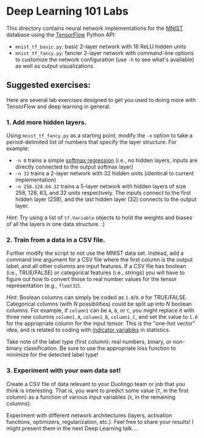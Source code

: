# Deep Learning 101 Labs

This directory contains neural network implementations for the [MNIST](https://en.wikipedia.org/wiki/MNIST_database) database using the [TensorFlow](https://www.tensorflow.org/) Python API:

- `mnist_tf_basic.py`: basic 2-layer network with 16 ReLU hidden units
- `mnist_tf_fancy.py`: fancier 2-layer network with command-line options to customize the network configuration (use `-h` to see what's available) as well as output visualizations


## Suggested exercises:

Here are several lab exercises designed to get you used to doing more with TensorFlow and deep learning in general. 


### 1. Add more hidden layers.

Using `mnist_tf_fancy.py` as a starting point, modify the `-n` option to take a period-delimited list of numbers that specify the layer structure. For example:

- `-n 0` trains a simple [softmax regression](https://en.wikipedia.org/wiki/Multinomial_logistic_regression) (i.e., no hidden layers, inputs are directly connected to the output softmax layer)
- `-n 32` trains a 2-layer network with 32 hidden units (identical to current implementation)
- `-n 258.128.64.32` trains a 5-layer network with hidden layers of size 258, 128, 63, and 32 units respectively. The inputs connect to the first hidden layer (258), and the last hidden layer (32) connects to the output layer.

_Hint:_ Try using a list of `tf.Variable` objects to hold the weights and biases of all the layers in one data structure. :)


### 2. Train from a data in a CSV file.

Further modify the script to not use the MNIST data set. Instead, add a command line argument for a CSV file where the first column is the output label, and all other columns are input features. If a CSV file has boolean (i.e., TRUE/FALSE) or categorical features (i.e., strings) you will have to figure out how to convert those to real number values for the tensor representation (e.g., `float32`).

_Hint:_ Boolean columns can simply be coded as `1.0`/`0.0` for TRUE/FALSE. Categorical columns (with _N_ possibilities) could be split up into _N_ boolean columns. For example, if `column1` can be `A`, `B`, or `C`, you might replace it with three new columns `column1_A`, `column1_B`, `column1_C`, and set the value to `1.0` for the appropriate column for the input tensor. This is the "one-hot vector" idea, and is related to coding with [indicator variables](https://en.wikipedia.org/wiki/Dummy_variable_(statistics)) in statistics.

Take note of the label type (first column): real numbers, binary, or non-binary classification. Be sure to use the appropriate loss function to minimize for the detected label type!


### 3. Experiment with your own data set!

Create a CSV file of data relevant to your Duolingo team or job that you think is interesting. That is, you want to predict some value (`T`, in the first column) as a function of various input variables (`X`, in the remaining columns).

Experiment with different network architectures (layers, activation functions, optimizers, regularization, etc.). Feel free to share your results! I might present them in the next Deep Learning talk....
